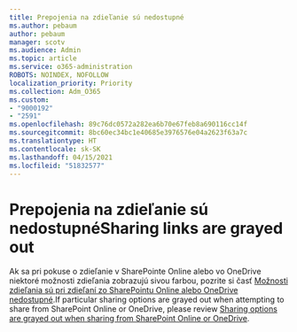 ```yaml
---
title: Prepojenia na zdieľanie sú nedostupné
ms.author: pebaum
author: pebaum
manager: scotv
ms.audience: Admin
ms.topic: article
ms.service: o365-administration
ROBOTS: NOINDEX, NOFOLLOW
localization_priority: Priority
ms.collection: Adm_O365
ms.custom:
- "9000192"
- "2591"
ms.openlocfilehash: 89c76dc0572a282ea6b70e67feb8a690116cc14f
ms.sourcegitcommit: 8bc60ec34bc1e40685e3976576e04a2623f63a7c
ms.translationtype: HT
ms.contentlocale: sk-SK
ms.lasthandoff: 04/15/2021
ms.locfileid: "51832577"
---
```

# <a name="sharing-links-are-grayed-out"></a><span data-ttu-id="d843f-102">Prepojenia na zdieľanie sú nedostupné</span><span class="sxs-lookup"><span data-stu-id="d843f-102">Sharing links are grayed out</span></span>

<span data-ttu-id="d843f-103">Ak sa pri pokuse o zdieľanie v SharePointe Online alebo vo OneDrive niektoré možnosti zdieľania zobrazujú sivou farbou, pozrite si časť [Možnosti zdieľania sú pri zdieľaní zo SharePointu Online alebo OneDrive nedostupné](https://docs.microsoft.com/sharepoint/support/administration/sharing-options-grayed-out-when-sharing-from-sharepoint-online-or-onedrive).</span><span class="sxs-lookup"><span data-stu-id="d843f-103">If particular sharing options are grayed out when attempting to share from SharePoint Online or OneDrive, please review [Sharing options are grayed out when sharing from SharePoint Online or OneDrive](https://docs.microsoft.com/sharepoint/support/administration/sharing-options-grayed-out-when-sharing-from-sharepoint-online-or-onedrive).</span></span>
